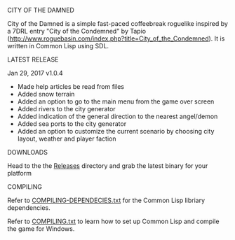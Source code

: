 CITY OF THE DAMNED

City of the Damned is a simple fast-paced coffeebreak roguelike inspired by a 7DRL entry "City of the Condemned" by Tapio (http://www.roguebasin.com/index.php?title=City_of_the_Condemned). 
It is written in Common Lisp using SDL.

LATEST RELEASE

Jan 29, 2017 v1.0.4

- Made help articles be read from files
- Added snow terrain
- Added an option to go to the main menu from the game over screen
- Added rivers to the city generator
- Added indication of the general direction to the nearest angel/demon
- Added sea ports to the city generator
- Added an option to customize the current scenario by choosing city layout, weather and player faction

DOWNLOADS

Head to the the [Releases](https://github.com/gwathlobal/CotD/releases) directory and grab the latest binary for your platform

COMPILING

Refer to [COMPILING-DEPENDECIES.txt](https://github.com/gwathlobal/CotD/blob/master/COMPILING-DEPENDECIES.txt) for the Common Lisp libriary dependencies.

Refer to [COMPILING.txt](https://github.com/gwathlobal/CotD/blob/master/COMPILING.txt) to learn how to set up Common Lisp and compile the game for Windows.